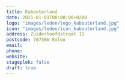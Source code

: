 ```yaml
---
title: Kabouterland
date: 2021-01-01T00:00:00+0200
logo: "images/leden/logo_kabouterland.jpg"
icon: "images/leden/icon_kabouterland.jpg"
address: Zuiderhoofdstraat 11
postcode: 7875BW Exloo
email: 
phone: 
website: 
stageplek: false
draft: true
---
```


